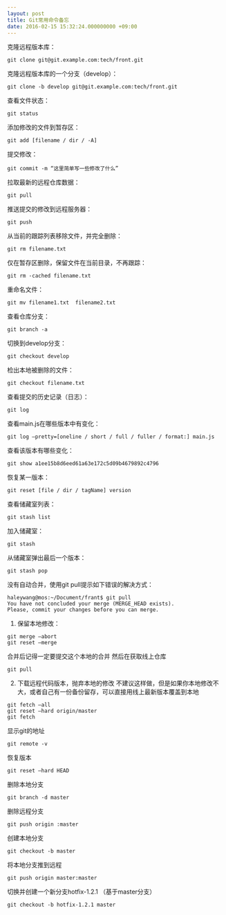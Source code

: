 ```yaml
---
layout: post
title: Git常用命令备忘
date: 2016-02-15 15:32:24.000000000 +09:00
---
```


克隆远程版本库：
```shell
git clone git@git.example.com:tech/front.git
```

克隆远程版本库的一个分支（develop）：
```shell
git clone -b develop git@git.example.com:tech/front.git
```



查看文件状态：
```shell
git status
```

添加修改的文件到暂存区：
```shell
git add [filename / dir / -A]
```

提交修改：
```shell
git commit -m “这里简单写一些修改了什么”
```

拉取最新的远程仓库数据：
```shell
git pull
```

推送提交的修改到远程服务器：
```shell
git push
```




从当前的跟踪列表移除文件，并完全删除：
```shell
git rm filename.txt
```

仅在暂存区删除，保留文件在当前目录，不再跟踪：
```shell
git rm -cached filename.txt
```

重命名文件：
```shell
git mv filename1.txt  filename2.txt
```



查看仓库分支：
```shell
git branch -a
```

切换到develop分支：
```shell
git checkout develop
```

检出本地被删除的文件：
```shell
git checkout filename.txt
```

查看提交的历史记录（日志）：
```shell
git log
```

查看main.js在哪些版本中有变化：
```shell
git log –pretty=[oneline / short / full / fuller / format:] main.js
```

查看该版本有哪些变化：
```shell
git show a1ee15b8d6eed61a63e172c5d09b4679892c4796
```

恢复某一版本：
```shell
git reset [file / dir / tagName] version
```



查看储藏室列表：
```shell
git stash list
```

加入储藏室：
```shell
git stash
```

从储藏室弹出最后一个版本：
```shell
git stash pop
```

没有自动合并，使用git pull提示如下错误的解决方式：
```
haleywang@mos:~/Document/frant$ git pull
You have not concluded your merge (MERGE_HEAD exists).
Please, commit your changes before you can merge.
```

1. 保留本地修改：
```shell
git merge –abort
git reset –merge
```
合并后记得一定要提交这个本地的合并
然后在获取线上仓库
```shell
git pull
```

2. 下载远程代码版本，抛弃本地的修改
不建议这样做，但是如果你本地修改不大，或者自己有一份备份留存，可以直接用线上最新版本覆盖到本地
```shell
git fetch –all
git reset –hard origin/master
git fetch
```


显示git的地址
```shell
git remote -v
```

恢复版本
```shell
git reset –hard HEAD
```

删除本地分支
```shell
git branch -d master
```

删除远程分支
```shell
git push origin :master
```

创建本地分支
```shell
git checkout -b master
```

将本地分支推到远程
```shell
git push origin master:master
```


切换并创建一个新分支hotfix-1.2.1  （基于master分支）
```shell
git checkout -b hotfix-1.2.1 master
```
